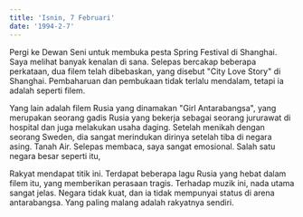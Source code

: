 ```yaml
---
title: 'Isnin, 7 Februari'
date: '1994-2-7'
---
```

Pergi ke Dewan Seni untuk membuka pesta Spring Festival di Shanghai. Saya melihat banyak kenalan di sana. Selepas bercakap beberapa perkataan, dua filem telah dibebaskan, yang disebut "City Love Story" di Shanghai. Pembaharuan dan pembukaan tidak terlalu mendalam, tetapi ia adalah seperti filem.

Yang lain adalah filem Rusia yang dinamakan "Girl Antarabangsa", yang merupakan seorang gadis Rusia yang bekerja sebagai seorang jururawat di hospital dan juga melakukan usaha daging. Setelah menikah dengan seorang Sweden, dia sangat merindukan dirinya setelah tiba di negara asing. Tanah Air. Selepas membaca, saya sangat emosional. Salah satu negara besar seperti itu,

Rakyat mendapat titik ini. Terdapat beberapa lagu Rusia yang hebat dalam filem itu, yang memberikan perasaan tragis. Terhadap muzik ini, nada utama sangat jelas. Negara tidak kuat, dan ia tidak mempunyai status di arena antarabangsa. Yang paling malang adalah rakyatnya sendiri.